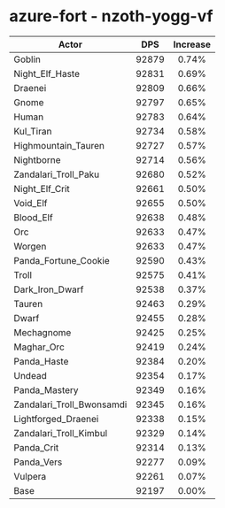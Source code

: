 # azure-fort - nzoth-yogg-vf
| Actor | DPS | Increase |
|---|:---:|:---:|
|Goblin|92879|0.74%|
|Night_Elf_Haste|92831|0.69%|
|Draenei|92809|0.66%|
|Gnome|92797|0.65%|
|Human|92783|0.64%|
|Kul_Tiran|92734|0.58%|
|Highmountain_Tauren|92727|0.57%|
|Nightborne|92714|0.56%|
|Zandalari_Troll_Paku|92680|0.52%|
|Night_Elf_Crit|92661|0.50%|
|Void_Elf|92655|0.50%|
|Blood_Elf|92638|0.48%|
|Orc|92633|0.47%|
|Worgen|92633|0.47%|
|Panda_Fortune_Cookie|92590|0.43%|
|Troll|92575|0.41%|
|Dark_Iron_Dwarf|92538|0.37%|
|Tauren|92463|0.29%|
|Dwarf|92455|0.28%|
|Mechagnome|92425|0.25%|
|Maghar_Orc|92419|0.24%|
|Panda_Haste|92384|0.20%|
|Undead|92354|0.17%|
|Panda_Mastery|92349|0.16%|
|Zandalari_Troll_Bwonsamdi|92345|0.16%|
|Lightforged_Draenei|92338|0.15%|
|Zandalari_Troll_Kimbul|92329|0.14%|
|Panda_Crit|92314|0.13%|
|Panda_Vers|92277|0.09%|
|Vulpera|92261|0.07%|
|Base|92197|0.00%|
